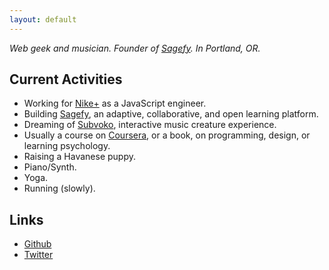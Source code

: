 ```yaml
---
layout: default
---
```


_Web geek and musician. Founder of [Sagefy](https://sagefy.org/). In Portland, OR._

Current Activities
------------------

- Working for [Nike+](https://secure-nikeplus.nike.com/plus/) as a JavaScript engineer.
- Building [Sagefy](https://sagefy.org/), an adaptive, collaborative, and open learning platform.
- Dreaming of [Subvoko](https://github.com/heiskr/subvoko), interactive music creature experience.
- Usually a course on [Coursera](https://www.coursera.org/), or a book, on programming, design, or learning psychology.
- Raising a Havanese puppy.
- Piano/Synth.
- Yoga.
- Running (slowly).

Links
-----

- [<i class="fa fa-github"></i> Github](https://github.com/heiskr)
- [<i class="fa fa-twitter"></i> Twitter](https://twitter.com/heiskr)
